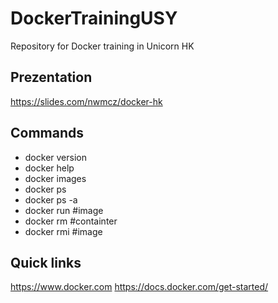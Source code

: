 # DockerTrainingUSY
Repository for Docker training in Unicorn HK

## Prezentation
https://slides.com/nwmcz/docker-hk

## Commands
- docker version
- docker help
- docker images
- docker ps
- docker ps -a
- docker run #image
- docker rm #containter
- docker rmi #image



## Quick links
https://www.docker.com
https://docs.docker.com/get-started/